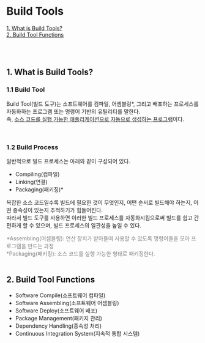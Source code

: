 # Build Tools
[1. What is Build Tools?](#1-what-is-build-tools)  
[2. Build Tool Functions](#2-build-tool-functions)

<br/>
<br/>

## 1. What is Build Tools?
### 1.1 Build Tool
Build Tool(빌드 도구)는 소프트웨어를 컴파일, 어셈블링*, 그리고 배포하는 프로세스를 자동화하는 프로그램 또는 명령어 기반의 유틸리티를 말한다.  
즉, <u>소스 코드를 실행 가능한 애플리케이션으로 자동으로 생성하는 프로그램</u>이다.  

<br/>

### 1.2 Build Process
일반적으로 빌드 프로세스는 아래와 같이 구성되어 있다.
- Compiling(컴파일)
- Linking(연결)
- Packaging(패키징)*

복잡한 소스 코드일수록 빌드에 필요한 것이 무엇인지, 어떤 순서로 빌드해야 하는지, 어떤 종속성이 있는지 추적하기가 힘들어진다.  
따라서 빌드 도구를 사용하면 이러한 빌드 프로세스를 자동화시킴으로써 빌드를 쉽고 간편하게 할 수 있으며, 빌드 프로세스의 일관성을 높일 수 있다.

<span style="color: gray">
*Assembling(어셈블링): 연산 장치가 받아들여 사용할 수 있도록 명령어들을 모아 프로그램을 만드는 과정 <br/>
*Packaging(패키징): 소스 코드를 실행 가능한 형태로 패키징한다.
</span>  

<br/>
<br/>

## 2. Build Tool Functions
- Software Compile(소프트웨어 컴파일)
- Software Assembling(소프트웨어 어셈블링)
- Software Deploy(소프트웨어 배포)
- Package Management(패키지 관리)
- Dependency Handling(종속성 처리)
- Continuous Integration System(지속적 통합 시스템)

<br/>
<br/>
